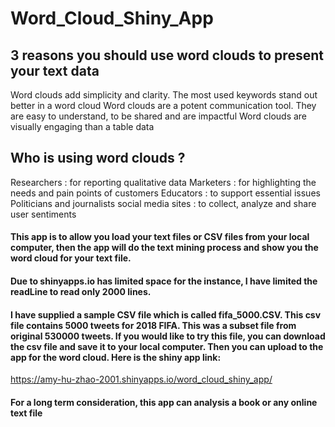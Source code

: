 # Word_Cloud_Shiny_App

## 3 reasons you should use word clouds to present your text data
Word clouds add simplicity and clarity. The most used keywords stand out better in a word cloud
Word clouds are a potent communication tool. They are easy to understand, to be shared and are impactful
Word clouds are visually engaging than a table data

## Who is using word clouds ?
Researchers : for reporting qualitative data
Marketers : for highlighting the needs and pain points of customers
Educators : to support essential issues
Politicians and journalists
social media sites : to collect, analyze and share user sentiments

#### This app is to allow you load your text files or CSV files from your local computer, then the app will do the text mining process and show you the word cloud for your text file.

#### Due to shinyapps.io has limited space for the instance, I have limited the readLine to read only 2000 lines.

#### I have supplied a sample CSV file which is called fifa_5000.CSV. This csv file contains 5000 tweets for 2018 FIFA. This was a subset file from original 530000 tweets. If you would like to try this file, you can download the csv file and save it to your local computer. Then you can upload to the app for the word cloud. Here is the shiny app link: 
https://amy-hu-zhao-2001.shinyapps.io/word_cloud_shiny_app/

#### For a long term consideration, this app can analysis a book or any online text file
